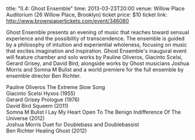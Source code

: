 title: "II.4: Ghost Ensemble"
time: 2013-03-23T20:00
venue: Willow Place Auditorium (26 Willow Place, Brooklyn)
ticket price: $10
ticket link: http://www.brownpapertickets.com/event/346080

Ghost Ensemble presents an evening of music that reaches toward sensual
experience and the possibility of transcendence. The ensemble is guided by a
philosophy of intuition and experiential wholeness, focusing on music that
excites imagination and inspiration. Ghost Ensemble's inaugural event will
feature chamber and solo works by Pauline Oliveros, Giacinto Scelsi, Gerard
Grisey, and David Bird, alongside works by Ghost musicians Joshua Morris and
Somna M Bulist and a world premiere for the full ensemble by ensemble director
Ben Richter.

Pauline Oliveros	The Extreme Slow Song  
Giacinto Scelsi	Hyxos (1955)  
Gerard Grisey	Prologue (1976)  
David Bird	Squeem (2011)  
Somna M Bulist	I Lay My Heart Open To The Benign Indifference Of The Universe (2012)  
Joshua Morris	Duet for Doublebass and Doublebassist  
Ben Richter	Healing Ghost (2012)